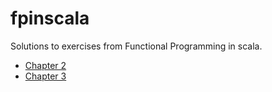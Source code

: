 # fpinscala
Solutions to exercises from Functional Programming in scala.

- [Chapter 2](fpinscala/src/main/scala/Chapter2/main.scala)
- [Chapter 3](fpinscala/src/main/scala/Chapter3/main.scala)